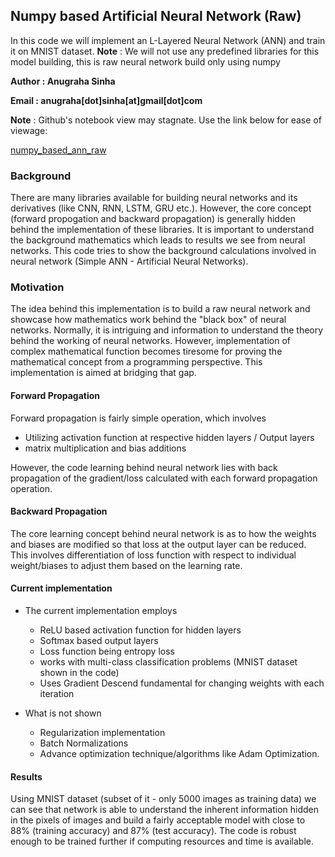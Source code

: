 ## Numpy based Artificial Neural Network (Raw)

In this code we will implement an L-Layered Neural Network (ANN) and train it on MNIST dataset.
**Note** : We will not use any predefined libraries for this model building, this is raw neural network build only using numpy

**Author : Anugraha Sinha**

**Email : anugraha[dot]sinha[at]gmail[dot]com**

**Note** : 
Github's notebook view may stagnate. Use the link below for ease of viewage:

[numpy_based_ann_raw](https://nbviewer.jupyter.org/github/anugrahasinha/neuralnetwork/blob/master/numpy_based_ann_raw/numpy_based_ann_raw.ipynb)

### Background
There are many libraries available for building neural networks and its derivatives (like CNN, RNN, LSTM, GRU etc.). However, the core concept (forward propogation and backward propagation) is generally hidden behind the implementation of these libraries. 
It is important to understand the background mathematics which leads to results we see from neural networks. This code tries to show the background calculations involved in neural network (Simple ANN - Artificial Neural Networks).

### Motivation
The idea behind this implementation is to build a raw neural network and showcase how mathematics work behind the "black box" of neural networks. Normally, it is intriguing and information to understand the theory behind the working of neural networks. However, implementation of complex mathematical function becomes tiresome for proving the mathematical concept from a programming perspective. This implementation is aimed at bridging that gap.

#### Forward Propagation
Forward propagation is fairly simple operation, which involves 
- Utilizing activation function at respective hidden layers / Output layers
- matrix multiplication and bias additions

However, the code learning behind neural network lies with back propagation of the gradient/loss calculated with each forward propagation operation.

#### Backward Propagation
The core learning concept behind neural network is as to how the weights and biases are modified so that loss at the output layer can be reduced.
This involves differentiation of loss function with respect to individual weight/biases to adjust them based on the learning rate.


#### Current implementation

- The current implementation employs
  - ReLU based activation function for hidden layers
  - Softmax based output layers
  - Loss function being entropy loss
  - works with multi-class classification problems (MNIST dataset shown in the code)
  - Uses Gradient Descend fundamental for changing weights with each iteration
  
- What is not shown
  - Regularization implementation
  - Batch Normalizations
  - Advance optimization technique/algorithms like Adam Optimization.
  
#### Results
Using MNIST dataset (subset of it - only 5000 images as training data) we can see that network is able to understand the inherent information hidden in the pixels of images and build a fairly acceptable model with close to 88% (training accuracy) and 87% (test accuracy). The code is robust enough to be trained further if computing resources and time is available.